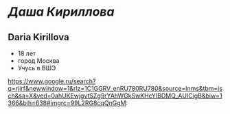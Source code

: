 # *Даша Кириллова*
## Daria Kirillova
* 18 лет
* город Москва
* Учусь в ВШЭ

https://www.google.ru/search?q=rjirf&newwindow=1&rlz=1C1GGRV_enRU780RU780&source=lnms&tbm=isch&sa=X&ved=0ahUKEwjgvtSZg9rYAhWGkSwKHcYIBDMQ_AUICigB&biw=1366&bih=638#imgrc=99L2RG8cqQnGgM:
